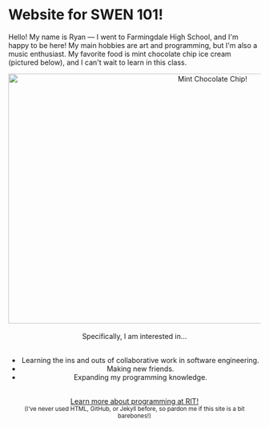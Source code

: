 # Website for SWEN 101!

Hello! My name is Ryan — I went to Farmingdale High School, and I'm happy to be here! My main hobbies are art and programming, but I'm also a music enthusiast. My favorite food is mint chocolate chip ice cream (pictured below), and I can't wait to learn in this class.
<br>
<center><img src="https://upload.wikimedia.org/wikipedia/commons/1/19/2020-04-27_22_38_20_Friendly%27s_Mint_Chocolate_Chip_Ice_Cream_in_the_Franklin_Farm_section_of_Oak_Hill%2C_Fairfax_County%2C_Virginia.jpg" alt="Mint Chocolate Chip!" width="800" height="500"><center>
<br>
Specifically, I am interested in...
<ul><br>
<li>Learning the ins and outs of collaborative work in software engineering.</li>
<li>Making new friends.</li>
<li>Expanding my programming knowledge.</li>
</ul><br>
<a href = "https://www.rit.edu/computing/department-software-engineering" target = "_self">Learn more about programming at RIT!</a>
<br>
<sub>(I've never used HTML, GitHub, or Jekyll before, so pardon me if this site is a bit barebones!)</sub>
